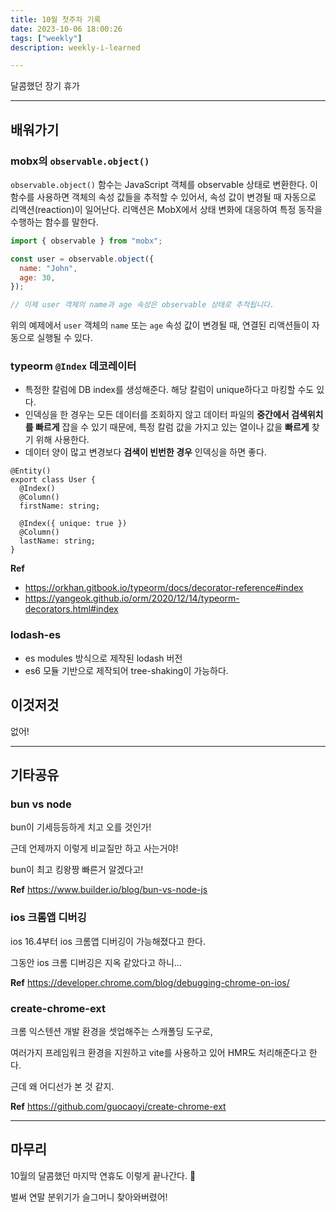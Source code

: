 ```yaml
---
title: 10월 첫주차 기록
date: 2023-10-06 18:00:26
tags: ["weekly"]
description: weekly-i-learned

---
```


달콤했던 장기 휴가

<!-- more -->

---

## 배워가기

### mobx의 `observable.object()`

`observable.object()` 함수는 JavaScript 객체를 observable 상태로 변환한다. 이 함수를 사용하면 객체의 속성 값들을 추적할 수 있어서, 속성 값이 변경될 때 자동으로 리액션(reaction)이 일어난다. 리액션은 MobX에서 상태 변화에 대응하여 특정 동작을 수행하는 함수를 말한다.

```jsx
import { observable } from "mobx";

const user = observable.object({
  name: "John",
  age: 30,
});

// 이제 user 객체의 name과 age 속성은 observable 상태로 추적됩니다.
```

위의 예제에서 `user` 객체의 `name` 또는 `age` 속성 값이 변경될 때, 연결된 리액션들이 자동으로 실행될 수 있다.

### typeorm `@Index` 데코레이터

- 특정한 칼럼에 DB index를 생성해준다. 해당 칼럼이 unique하다고 마킹할 수도 있다.
- 인덱싱을 한 경우는 모든 데이터를 조회하지 않고 데이터 파일의 **중간에서 검색위치를 빠르게** 잡을 수 있기 때문에, 특정 칼럼 값을 가지고 있는 열이나 값을 **빠르게** 찾기 위해 사용한다.
- 데이터 양이 많고 변경보다 **검색이 빈번한 경우** 인덱싱을 하면 좋다.

```tsx
@Entity()
export class User {
  @Index()
  @Column()
  firstName: string;

  @Index({ unique: true })
  @Column()
  lastName: string;
}
```

**Ref**

- https://orkhan.gitbook.io/typeorm/docs/decorator-reference#index
- https://yangeok.github.io/orm/2020/12/14/typeorm-decorators.html#index

### lodash-es

- es modules 방식으로 제작된 lodash 버전
- es6 모듈 기반으로 제작되어 tree-shaking이 가능하다.

## 이것저것

없어!

---

## 기타공유

### bun vs node

bun이 기세등등하게 치고 오를 것인가!

근데 언제까지 이렇게 비교질만 하고 사는거야!

bun이 최고 킹왕짱 빠른거 알겠다고!

**Ref** <https://www.builder.io/blog/bun-vs-node-js>

### ios 크롬앱 디버깅

ios 16.4부터 ios 크롬앱 디버깅이 가능해졌다고 한다.

그동안 ios 크롬 디버깅은 지옥 같았다고 하니...

**Ref** <https://developer.chrome.com/blog/debugging-chrome-on-ios/>

### create-chrome-ext

크롬 익스텐션 개발 환경을 셋업해주는 스캐폴딩 도구로,

여러가지 프레임워크 환경을 지원하고 vite를 사용하고 있어 HMR도 처리해준다고 한다.

근데 왜 어디선가 본 것 같지.

**Ref** <https://github.com/guocaoyi/create-chrome-ext>

---

## 마무리

10월의 달콤했던 마지막 연휴도 이렇게 끝나간다. 🫠

벌써 연말 분위기가 슬그머니 찾아와버렸어!
